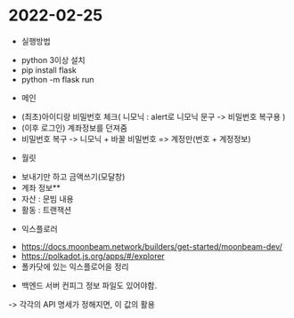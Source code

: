 # 2022-02-25
 - 실행방법 
  * python 3이상 설치
  * pip install flask
  * python -m flask run

 - 메인 
  * (최초)아이디랑 비밀번호 체크( 니모닉 : alert로 니모닉 문구 -> 비밀번호 복구용 )
  * (이후 로그인) 계좌정보를 던져줌
  * 비밀번호 복구 -> 니모닉 + 바꿀 비밀번호 => 계정만(번호 + 계정정보)

 - 월릿
  * 보내기만 하고 금액쓰기(모달창)
  * 계좌 정보**
  * 자산 : 문빔 내용
  * 활동 : 트랜잭션
  
 - 익스플로러
  * https://docs.moonbeam.network/builders/get-started/moonbeam-dev/
  * https://polkadot.js.org/apps/#/explorer
  * 폴카닷에 있는 익스플로어을 정리

 - 백엔드 서버 컨피그 정보 파일도 있어야함.
 
 -> 각각의 API 명세가 정해지면, 이 값의 활용
